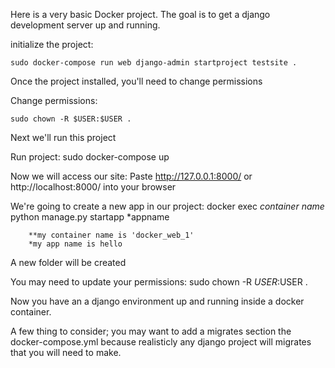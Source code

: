 Here is a very basic Docker project. The goal is to get a django development server up and running.


initialize the project:

    sudo docker-compose run web django-admin startproject testsite . 

Once the project installed, you'll need to change permissions

Change permissions:

    sudo chown -R $USER:$USER .

Next we'll run this project

Run project:
    sudo docker-compose up

Now we will access our site:
    Paste http://127.0.0.1:8000/ or http://localhost:8000/ into your browser

We're going to create a new app in our project:
    docker exec *container name* python manage.py startapp *appname

        **my container name is 'docker_web_1'
        *my app name is hello

A new folder will be created

You may need to update your permissions:
    sudo chown -R $USER:$USER .


Now you have an a django environment up and running inside a docker container.

A few thing to consider; you may want to add a migrates section the docker-compose.yml because realisticly any django project will migrates that you will need to make.